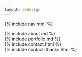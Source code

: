 ```yaml
---
layout: redesign
---
```

{% include nav.html %}
<section id="home">
</section><section id="about">
 {% include about.md %}
</section><section id="portfolio">
 {% include portfolio.md %}
</section><section id="contact">
 {% include contact.html %}
</section>
{% include contact-thanks.html %}
<script type="text/javascript">//<!--
  window.addEventListener("load", function() {
    window.addEventListener("scroll", function(e) {
      var logo = document.getElementById('logo');

      if (document.body.scrollTop > 200) {
	logo.style.height = 0;
	logo.style.paddingBottom = 0;
	logo.style.opacity = 0;
      } else {
	logo.style.height = '100px';
	logo.style.paddingBottom = '0.8em';
	logo.style.opacity = 1.0;
      }
    });
  });
//--></script>
